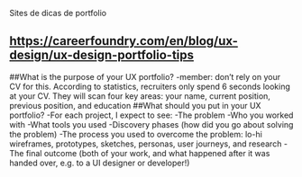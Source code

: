 Sites de dicas de portfolio

## https://careerfoundry.com/en/blog/ux-design/ux-design-portfolio-tips
##What is the purpose of your UX portfolio?
-member: don’t rely on your CV for this. According to statistics, recruiters only spend 6 seconds looking at your CV. They will scan four key areas: your name, current position, previous position, and education
##What should you put in your UX portfolio?
-For each project, I expect to see:
-The problem
-Who you worked with
-What tools you used
-Discovery phases (how did you go about solving the problem)
-The process you used to overcome the problem: lo-hi wireframes, prototypes, sketches, personas, user journeys, and research
-The final outcome (both of your work, and what happened after it was handed over, e.g. to a UI designer or developer!)








